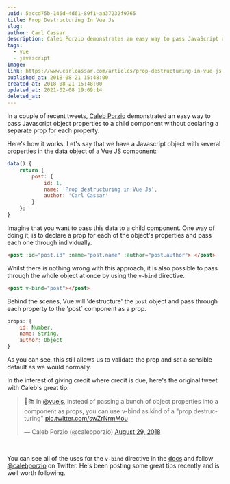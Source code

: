 ```yaml
---
uuid: 5accd75b-146d-4d61-89f1-aa37232f9765
title: Prop Destructuring In Vue Js
slug: 
author: Carl Cassar
description: Caleb Porzio demonstrates an easy way to pass JavaScript object properties to a child component without declaring a separate prop for each property.
tags:
  - vue
  - javascript
image: 
link: https://www.carlcassar.com/articles/prop-destructuring-in-vue-js
published_at: 2018-08-21 15:48:00
created_at: 2018-08-21 15:48:00
updated_at: 2021-02-08 19:09:14
deleted_at:
---
```

In a couple of recent tweets, [Caleb Porzio](https://twitter.com/calebporzio) demonstrated an easy way to pass Javascript object properties to a child component without declaring a separate prop for each property.

Here's how it works. Let's say that we have a Javascript object with several properties in the data object of a Vue JS component:

```js
data() {
    return {
        post: {
            id: 1,
            name: 'Prop destructuring in Vue Js',
            author: 'Carl Cassar'
        }
    };
}
```

Imagine that you want to pass this data to a child component. One way of doing it, is to declare a prop for each of the object's properties and pass each one through individually.

```html
<post :id="post.id" :name="post.name" :author="post.author"> </post>
```

Whilst there is nothing wrong with this approach, it is also possible to pass through the whole object at once by using the `v-bind` directive.

```html
<post v-bind="post"></post>
```

Behind the scenes, Vue will 'destructure' the `post` object and pass through each property to the 'post` component as a prop.

```javascript
props: {
    id: Number,
    name: String,
    author: Object
}
```

As you can see, this still allows us to validate the prop and set a sensible default as we would normally.

In the interest of giving credit where credit is due, here's the original tweet with Caleb's great tip:

<blockquote class="twitter-tweet"><p lang="en" dir="ltr">📒📚 In <a href="https://twitter.com/vuejs?ref_src=twsrc%5Etfw">@vuejs</a>, instead of passing a bunch of object properties into a component as props, you can use v-bind as kind of a &quot;prop destructuring&quot; <a href="https://t.co/swZrNrmMou">pic.twitter.com/swZrNrmMou</a></p>&mdash; Caleb Porzio (@calebporzio) <a href="https://twitter.com/calebporzio/status/1034846966730158080?ref_src=twsrc%5Etfw">August 29, 2018</a></blockquote>

<br/>

You can see all of the uses for the `v-bind` directive in the [docs](https://vuejs.org/v2/api/#v-bind) and follow [@calebporzio](https://twitter.com/calebporzio) on Twitter. He's been posting some great tips recently and is well worth following.
